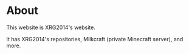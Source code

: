 # About

This website is XRG2014's website.

It has XRG2014's repositories, Milkcraft (private Minecraft server), and more.
